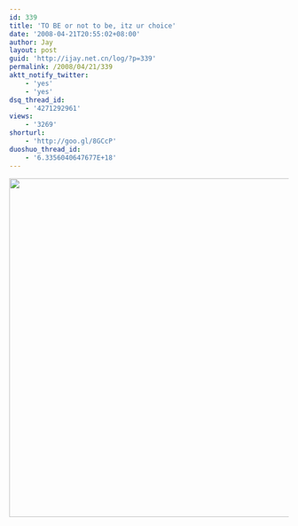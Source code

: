```yaml
---
id: 339
title: 'TO BE or not to be, itz ur choice'
date: '2008-04-21T20:55:02+08:00'
author: Jay
layout: post
guid: 'http://ijay.net.cn/log/?p=339'
permalink: /2008/04/21/339
aktt_notify_twitter:
    - 'yes'
    - 'yes'
dsq_thread_id:
    - '4271292961'
views:
    - '3269'
shorturl:
    - 'http://goo.gl/8GCcP'
duoshuo_thread_id:
    - '6.3356040647677E+18'
---
```


<a href="http://jayxu.com/log/wp-content/uploads/2008/04/action.jpg"><img class="alignnone size-full wp-image-340" title="action" src="http://jayxu.com/log/wp-content/uploads/2008/04/action.jpg" alt="" width="550" height="611" /></a>